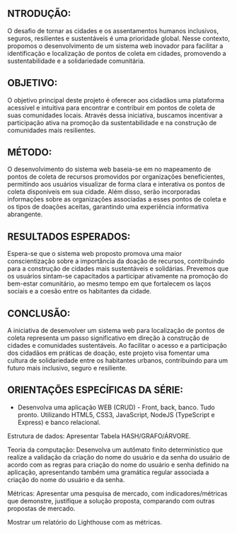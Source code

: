 ## NTRODUÇÃO:
O desafio de tornar as cidades e os assentamentos humanos inclusivos, seguros, resilientes e sustentáveis é uma prioridade global. Nesse
contexto, propomos o desenvolvimento de um sistema web inovador para facilitar a identificação e localização de pontos de coleta em cidades,
promovendo a sustentabilidade e a solidariedade comunitária. 
## OBJETIVO: 
O objetivo principal deste projeto é oferecer aos cidadãos uma plataforma acessível e intuitiva para encontrar e contribuir em pontos de coleta de suas comunidades locais. Através dessa iniciativa, buscamos incentivar a participação ativa na promoção da sustentabilidade e na construção de comunidades mais resilientes.
## MÉTODO:
O desenvolvimento do sistema web baseia-se em no mapeamento de pontos de coleta de recursos promovidos por organizações beneficientes,
permitindo aos usuários visualizar de forma clara e interativa os pontos de coleta disponíveis em sua cidade. Além disso, serão incorporadas
informações sobre as organizações associadas a esses pontos de coleta e os tipos de doações aceitas, garantindo uma experiência informativa abrangente.
## RESULTADOS ESPERADOS:
Espera-se que o sistema web proposto promova uma maior conscientização sobre a importância da doação de recursos, contribuindo para a construção de cidades mais sustentáveis e solidárias. Prevemos que os usuários sintam-se capacitados a participar ativamente na
promoção do bem-estar comunitário, ao mesmo tempo em que fortalecem os laços sociais e a coesão entre os habitantes da cidade. 
## CONCLUSÃO:
A iniciativa de desenvolver um sistema web para localização de pontos de coleta representa um passo significativo em direção à construção de cidades e comunidades sustentáveis. Ao facilitar o acesso e a participação dos cidadãos em práticas de doação, este projeto visa fomentar uma cultura de solidariedade entre os habitantes urbanos, contribuindo para um futuro mais inclusivo, seguro e resiliente.

## ORIENTAÇÕES ESPECÍFICAS DA SÉRIE:
- Desenvolva uma aplicação WEB (CRUD) - Front, back, banco. Tudo pronto. Utilizando HTML5, CSS3, JavaScript, NodeJS (TypeScript e Express) e banco relacional.

Estrutura de dados: Apresentar Tabela HASH/GRAFO/ÁRVORE.

Teoria da computação: Desenvolva um autômato finito determinístico que realize a validação da criação do nome do usuário e da senha do usuário de acordo com as regras para criação do nome do usuário e senha definido na aplicação, apresentando também uma gramática regular associada a criação do nome do usuário e da senha.

Métricas: Apresentar uma pesquisa de mercado, com indicadores/métricas que demonstre, justifique a solução proposta, comparando com outras propostas de mercado.

Mostrar um relatório do Lighthouse com as métricas.